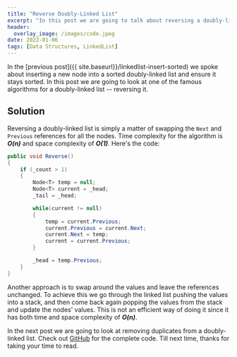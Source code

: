 ```yaml
---
title: "Reverse Doubly-Linked List"
excerpt: "In this post we are going to talk about reversing a doubly-linked list"
header:
  overlay_image: /images/code.jpeg
date: 2022-01-06
tags: [Data Structures, LinkedList]
---
```


In the [previous post]({{ site.baseurl}}/linkedlist-insert-sorted) we spoke about inserting a new node into a sorted doubly-linked list and ensure it stays sorted. In this post we are going to look at one of the famous algorithms for a doubly-linked list -- reversing it.

## Solution

Reversing a doubly-linked list is simply a matter of swapping the `Next` and `Previous` references for all the nodes. Time complexity for the algorithm is **_O(n)_** and space complexity of **_O(1)_**. Here's the code:

```csharp
public void Reverse()
{
    if (_count > 1)
    {
        Node<T> temp = null;
        Node<T> current = _head;
        _tail = _head;

        while(current != null)
        {
            temp = current.Previous;
            current.Previous = current.Next;
            current.Next = temp;
            current = current.Previous;
        }

        _head = temp.Previous;
    }
}
```

Another approach is to swap around the values and leave the references unchanged. To achieve this we go through the linked list pushing the values into a stack, and then come back again popping the values from the stack and update the nodes' values. This is not an efficient way of doing it since it has both time and space complexity of **_O(n)_**.

In the next post we are going to look at removing duplicates from a doubly-linked list. Check out [GitHub](https://github.com/vince-nyanga/data-structures) for the complete code. Till next time, thanks for taking your time to read.
